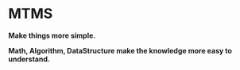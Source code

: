 # MTMS
__Make things more simple.__

__Math, Algorithm, DataStructure make the knowledge more easy to understand.__
